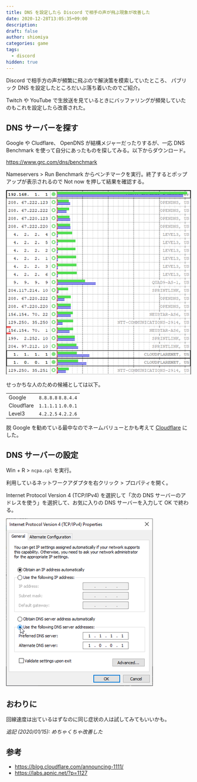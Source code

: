 ```yaml
---
title: DNS を設定したら Discord で相手の声が飛ぶ現象が改善した
date: 2020-12-28T13:05:35+09:00
description:
draft: false
author: shiomiya
categories: game
tags:
  - discord
hidden: true
---
```


Discord で相手方の声が頻繁に飛ぶので解決策を模索していたところ、 パブリック DNS を設定したところだいぶ落ち着いたのでご紹介。

Twitch や YouTube で生放送を見ているときにバッファリングが頻発していたのもこれを設定したら改善された。

## DNS サーバーを探す

Google や Cludflare、 OpenDNS が結構メジャーだったりするが、一応 DNS Benchmark を使って自分にあったものを探してみる。以下からダウンロード。

https://www.grc.com/dns/benchmark

Nameservers > Run Benchmark からベンチマークを実行。終了するとポップアップが表示されるので Not now を押して結果を確認する。

![](bench.png)

せっかちな人のための候補としては以下。

<table>
  <tr>
    <td>Google</td>
    <td><code>8.8.8.8</code> <code>8.8.4.4</code></td>
  </tr>
  <tr>
    <td>Cloudflare</td>
    <td><code>1.1.1.1</code> <code>1.0.0.1</code></td>
  </tr>
  <tr>
    <td>Level3</td>
    <td><code>4.2.2.5</code> <code>4.2.2.6</code></td>
  </tr>
</table>

脱 Google を勧めている最中なのでネームバリューとかも考えて [Cloudflare](https://1.1.1.1/dns/) にした。

## DNS サーバーの設定

Win + R > `ncpa.cpl` を実行。

利用しているネットワークアダプタを右クリック > プロパティを開く。

Internet Protocol Version 4 (TCP/IPv4) を選択して「次の DNS サーバーのアドレスを使う」を選択して、お気に入りの DNS サーバーを入力して OK で終わる。

![](2020-12-28_14-45_explorer.png)

## おわりに

回線速度は出ているはずなのに同じ症状の人は試してみてもいいかも。

_追記 (2020/01/15): めちゃくちゃ改善した_

## 参考

- https://blog.cloudflare.com/announcing-1111/
- https://labs.apnic.net/?p=1127

